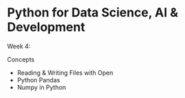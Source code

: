 # Python for Data Science, AI & Development

Week 4: 

Concepts

- Reading & Writing Files with Open
- Python Pandas
- Numpy in Python
